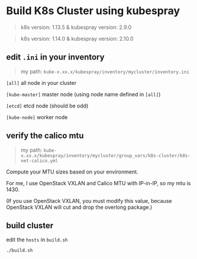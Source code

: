 # Build K8s Cluster using kubespray

>k8s version: 1.13.5 & kubespray version: 2.9.0

>k8s version: 1.14.0 & kubespray version: 2.10.0

## edit `.ini` in your inventory

>my path: `kube-x.xx.x/kubespray/inventory/mycluster/inventory.ini`

`[all]` all node in your cluster

`[kube-master]` master node (using node name defined in `[all]`)

`[etcd]` etcd node (should be odd)

`[kube-node]` worker node

## verify the calico mtu

>my path: `kube-x.xx.x/kubespray/inventory/mycluster/group_vars/k8s-cluster/k8s-net-calico.yml`

Compute your MTU sizes based on your environment.

For me, I use OpenStack VXLAN and Calico MTU with IP-in-IP, so my mtu is 1430.

(If you use OpenStack VXLAN, you must modify this value, because OpenStack VXLAN will cut and drop the overlong package.)

## build cluster

edit the `hosts` in `build.sh`

`./build.sh`
